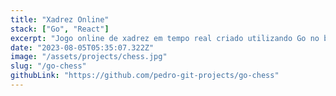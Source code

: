 ```yaml
---
title: "Xadrez Online"
stack: ["Go", "React"]
excerpt: "Jogo online de xadrez em tempo real criado utilizando Go no backend e React no frotnend."
date: "2023-08-05T05:35:07.322Z"
image: "/assets/projects/chess.jpg"
slug: "/go-chess"
githubLink: "https://github.com/pedro-git-projects/go-chess"
---
```


